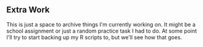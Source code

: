 ## Extra Work

This is just a space to archive things I'm currently working on. It might be a school assignment or just a random practice task I had to do. At some point I'll try to start backing up my R scripts to, but we'll see how that goes. 